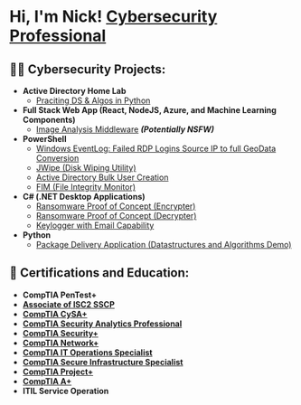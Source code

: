 <h1>Hi, I'm Nick! <a href="https://www.linkedin.com/in/nickolas-vesser-43b42423a/">Cybersecurity Professional</a>

<h2>👨‍💻 Cybersecurity Projects:</h2>

- <b>Active Directory Home Lab</b>
  - [Praciting DS & Algos in Python](https://github.com/joshmadakor1/Algorithms-Practice)
- <b>Full Stack Web App (React, NodeJS, Azure, and Machine Learning Components)</b>
  - [Image Analysis Middleware](https://github.com/joshmadakor1/4chan-Image-Analysis-Middleware-C964) <b><i>(Potentially NSFW)</b></i>
- <b>PowerShell</b>
  - [Windows EventLog: Failed RDP Logins Source IP to full GeoData Conversion](https://github.com/joshmadakor1/Sentinel-Lab)
  - [JWipe (Disk Wiping Utility)](https://github.com/joshmadakor1/Jwipe.PowerShell)
  - [Active Directory Bulk User Creation](https://github.com/joshmadakor1/AD_PS)
  - [FIM (File Integrity Monitor)](https://github.com/joshmadakor1/PowerShell-Integrity-FIM)
- <b>C# (.NET Desktop Applications)</b>
  - [Ransomware Proof of Concept (Encrypter)](https://github.com/joshmadakor1/EncrypterPOC)
  - [Ransomware Proof of Concept (Decrypter)](https://github.com/joshmadakor1/DecrypterPOC)
  - [Keylogger with Email Capability](https://github.com/joshmadakor1/Key-Logger-With-Email)
- <b>Python</b>
  - [Package Delivery Application (Datastructures and Algorithms Demo)](https://github.com/joshmadakor1/Package-Delivery-Pathfinding-Algorithm)
<h2>📄 Certifications and Education:</h2>

- <b>CompTIA PenTest+</b>
- <a href="https://www.credly.com/earner/earned/badge/cea6b9cd-077a-4ebf-beb3-4cd7044f540c"><b>Associate of ISC2 SSCP</b>
- <a href="https://www.credly.com/earner/earned/badge/7101fa2e-aa0e-44e8-b7ce-1cf29adc1e41"><b>CompTIA CySA+</b></a>
- <a href="https://www.credly.com/earner/earned/badge/74b1f4f5-56f3-4801-b3e4-b8fcbecc65b0"><b>CompTIA Security Analytics Professional</b></a>
- <a href="https://www.credly.com/badges/3772bcdb-a78b-4cd6-8219-d7022dab4608"><b>CompTIA Security+</b></a>
- <a href="https://www.credly.com/badges/b329aab7-cdb4-4285-a6b5-05775ed3f3b1"><b>CompTIA Network+</b></a>
- <a href="https://www.credly.com/badges/24849907-b41a-4fac-a6bc-1548424e750d"><b>CompTIA IT Operations Specialist</b></a>
- <a href="https://www.credly.com/badges/8211f794-3ef0-4e30-8088-7d59a779dd26"><b>CompTIA Secure Infrastructure Specialist</b></a>
- <a href="https://www.credly.com/badges/a2da6095-9346-47bf-8d9c-f57fa6d0d2bb"><b>CompTIA Project+</b></a>
- <a href="https://www.credly.com/badges/ecc9a172-9019-4685-b431-1817535c1504"><b>CompTIA A+</b></a>
- <b>ITIL Service Operation</b>

<!--<h2>📺 Popular YouTube Videos</h2>

- [How to get into Cybersecurity Starting From Zero](https://www.youtube.com/watch?v=a83ASGn_V_s)
- [A Day in the Life of a Cybersecurity Anayst](https://www.youtube.com/watch?v=uHy3oM7NnoU)
- [How to Create a KeyLogger (C#)](https://www.youtube.com/watch?v=N-L9hklSlNk)
- [Ransomware Demonstration (C#)](https://www.youtube.com/watch?v=OfvdQeh79s0)
- [Is WGU Legit?](https://www.youtube.com/watch?v=E2MwRWxDBkA)

 <h2> 🤳 Connect with me:</h2>

[<img align="left" alt="JoshMadakor | YouTube" width="22px" src="https://cdn.jsdelivr.net/npm/simple-icons@v3/icons/youtube.svg" />][youtube]
[<img align="left" alt="JoshMadakor | Twitter" width="22px" src="https://cdn.jsdelivr.net/npm/simple-icons@v3/icons/twitter.svg" />][twitter]
[<img align="left" alt="JoshMadakor | LinkedIn" width="22px" src="https://cdn.jsdelivr.net/npm/simple-icons@v3/icons/linkedin.svg" />][linkedin]
[<img align="left" alt="JoshMadakor | Instagram" width="22px" src="https://cdn.jsdelivr.net/npm/simple-icons@v3/icons/instagram.svg" />][instagram]

[twitter]: https://twitter.com/joshmadakor
[youtube]: https://www.youtube.com/c/joshmadakor
[instagram]: https://www.instagram.com/joshmadakor/
[linkedin]: https://linkedin.com/in/joshmadakor 
-->

<!--
**joshmadakor1/joshmadakor1** is a ✨ _special_ ✨ repository because its `README.md` (this file) appears on your GitHub profile.

Here are some ideas to get you started:

- 🔭 I’m currently working on ...
- 🌱 I’m currently learning ...
- 👯 I’m looking to collaborate on ...
- 🤔 I’m looking for help with ...
- 💬 Ask me about ...
- 📫 How to reach me: ...
- 😄 Pronouns: ...
- ⚡ Fun fact: ...
-->
